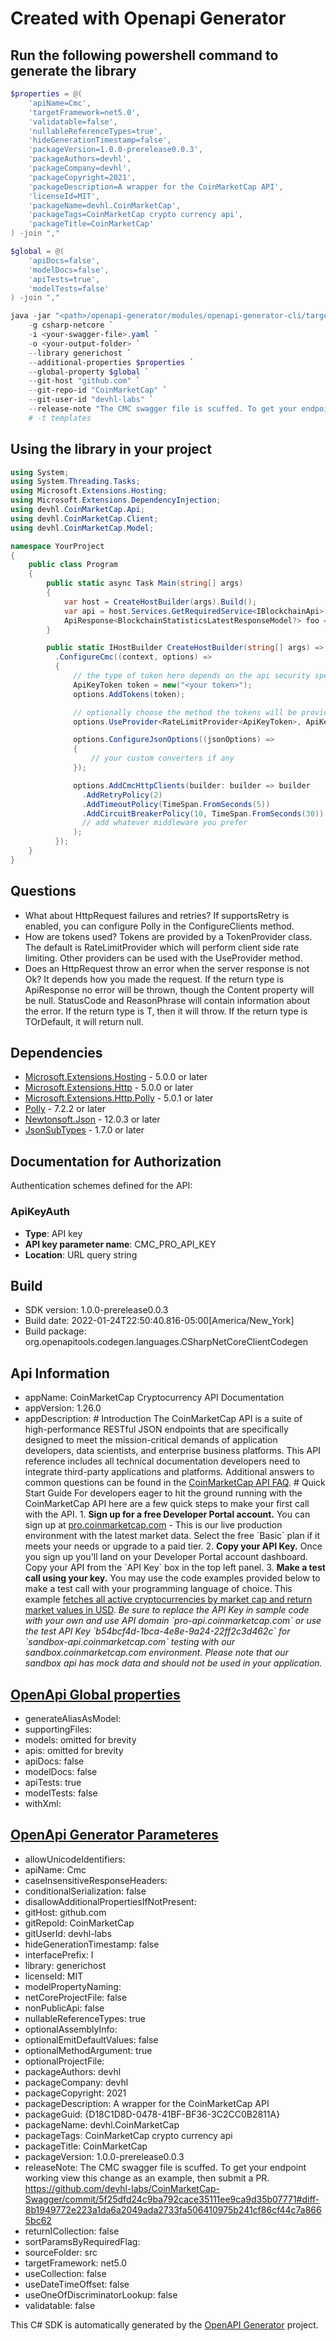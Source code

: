 # Created with Openapi Generator

<a name="cli"></a>
## Run the following powershell command to generate the library

```ps1
$properties = @(
    'apiName=Cmc',
    'targetFramework=net5.0',
    'validatable=false',
    'nullableReferenceTypes=true',
    'hideGenerationTimestamp=false',
    'packageVersion=1.0.0-prerelease0.0.3',
    'packageAuthors=devhl',
    'packageCompany=devhl',
    'packageCopyright=2021',
    'packageDescription=A wrapper for the CoinMarketCap API',
    'licenseId=MIT',
    'packageName=devhl.CoinMarketCap',
    'packageTags=CoinMarketCap crypto currency api',
    'packageTitle=CoinMarketCap'
) -join ","

$global = @(
    'apiDocs=false',
    'modelDocs=false',
    'apiTests=true',
    'modelTests=false'
) -join ","

java -jar "<path>/openapi-generator/modules/openapi-generator-cli/target/openapi-generator-cli.jar" generate `
    -g csharp-netcore `
    -i <your-swagger-file>.yaml `
    -o <your-output-folder> `
    --library generichost `
    --additional-properties $properties `
    --global-property $global `
    --git-host "github.com" `
    --git-repo-id "CoinMarketCap" `
    --git-user-id "devhl-labs" `
    --release-note "The CMC swagger file is scuffed. To get your endpoint working view this change as an example, then submit a PR. https://github.com/devhl-labs/CoinMarketCap-Swagger/commit/5f25dfd24c9ba792cace35111ee9ca9d35b07771#diff-8b1949772e223a1da6a2049ada2733fa506410975b241cf86cf44c7a8665bc62"
    # -t templates
```

<a name="usage"></a>
## Using the library in your project

```cs
using System;
using System.Threading.Tasks;
using Microsoft.Extensions.Hosting;
using Microsoft.Extensions.DependencyInjection;
using devhl.CoinMarketCap.Api;
using devhl.CoinMarketCap.Client;
using devhl.CoinMarketCap.Model;

namespace YourProject
{
    public class Program
    {
        public static async Task Main(string[] args)
        {
            var host = CreateHostBuilder(args).Build();
            var api = host.Services.GetRequiredService<IBlockchainApi>();
            ApiResponse<BlockchainStatisticsLatestResponseModel?> foo = await api.GetV1BlockchainStatisticsLatestWithHttpInfoAsync("todo");
        }

        public static IHostBuilder CreateHostBuilder(string[] args) => Host.CreateDefaultBuilder(args)
          .ConfigureCmc((context, options) =>
          {
              // the type of token here depends on the api security specifications
              ApiKeyToken token = new("<your token>");
              options.AddTokens(token);

              // optionally choose the method the tokens will be provided with, default is RateLimitProvider
              options.UseProvider<RateLimitProvider<ApiKeyToken>, ApiKeyToken>();

              options.ConfigureJsonOptions((jsonOptions) =>
              {
                  // your custom converters if any
              });

              options.AddCmcHttpClients(builder: builder => builder
                .AddRetryPolicy(2)
                .AddTimeoutPolicy(TimeSpan.FromSeconds(5))
                .AddCircuitBreakerPolicy(10, TimeSpan.FromSeconds(30))
                // add whatever middleware you prefer
              );
          });
    }
}
```
<a name="questions"></a>
## Questions

- What about HttpRequest failures and retries?
  If supportsRetry is enabled, you can configure Polly in the ConfigureClients method.
- How are tokens used?
  Tokens are provided by a TokenProvider class. The default is RateLimitProvider which will perform client side rate limiting.
  Other providers can be used with the UseProvider method.
- Does an HttpRequest throw an error when the server response is not Ok?
  It depends how you made the request. If the return type is ApiResponse<T> no error will be thrown, though the Content property will be null. 
  StatusCode and ReasonPhrase will contain information about the error.
  If the return type is T, then it will throw. If the return type is TOrDefault, it will return null.

<a name="dependencies"></a>
## Dependencies

- [Microsoft.Extensions.Hosting](https://www.nuget.org/packages/Microsoft.Extensions.Hosting/) - 5.0.0 or later
- [Microsoft.Extensions.Http](https://www.nuget.org/packages/Microsoft.Extensions.Http/) - 5.0.0 or later
- [Microsoft.Extensions.Http.Polly](https://www.nuget.org/packages/Microsoft.Extensions.Http.Polly/) - 5.0.1 or later
- [Polly](https://www.nuget.org/packages/Polly/) - 7.2.2 or later
- [Newtonsoft.Json](https://www.nuget.org/packages/Newtonsoft.Json/) - 12.0.3 or later
- [JsonSubTypes](https://www.nuget.org/packages/JsonSubTypes/) - 1.7.0 or later

<a name="documentation-for-authorization"></a>
## Documentation for Authorization

Authentication schemes defined for the API:

<a name="ApiKeyAuth"></a>
### ApiKeyAuth

- **Type**: API key
- **API key parameter name**: CMC_PRO_API_KEY
- **Location**: URL query string

## Build
- SDK version: 1.0.0-prerelease0.0.3
- Build date: 2022-01-24T22:50:40.816-05:00[America/New_York]
- Build package: org.openapitools.codegen.languages.CSharpNetCoreClientCodegen

## Api Information
- appName: CoinMarketCap Cryptocurrency API Documentation
- appVersion: 1.26.0
- appDescription: # Introduction The CoinMarketCap API is a suite of high-performance RESTful JSON endpoints that are specifically designed to meet the mission-critical demands of application developers, data scientists, and enterprise business platforms.  This API reference includes all technical documentation developers need to integrate third-party applications and platforms. Additional answers to common questions can be found in the [CoinMarketCap API FAQ](https://coinmarketcap.com/api/faq).  # Quick Start Guide  For developers eager to hit the ground running with the CoinMarketCap API here are a few quick steps to make your first call with the API.  1. **Sign up for a free Developer Portal account.** You can sign up at [pro.coinmarketcap.com](https://pro.coinmarketcap.com) - This is our live production environment with the latest market data. Select the free &#x60;Basic&#x60; plan if it meets your needs or upgrade to a paid tier. 2. **Copy your API Key.** Once you sign up you&#39;ll land on your Developer Portal account dashboard. Copy your API from the &#x60;API Key&#x60; box in the top left panel. 3. **Make a test call using your key.** You may use the code examples provided below to make a test call with your programming language of choice. This example [fetches all active cryptocurrencies by market cap and return market values in USD](https://pro-api.coinmarketcap.com/v1/cryptocurrency/listings/latest?start&#x3D;1&amp;limit&#x3D;5000&amp;convert&#x3D;USD).     *Be sure to replace the API Key in sample code with your own and use API domain &#x60;pro-api.coinmarketcap.com&#x60; or use the test API Key &#x60;b54bcf4d-1bca-4e8e-9a24-22ff2c3d462c&#x60; for &#x60;sandbox-api.coinmarketcap.com&#x60; testing with our sandbox.coinmarketcap.com environment. Please note that our sandbox api has mock data and should not be used in your application.*

## [OpenApi Global properties](https://openapi-generator.tech/docs/globals)
- generateAliasAsModel: 
- supportingFiles: 
- models: omitted for brevity
- apis: omitted for brevity
- apiDocs: false
- modelDocs: false
- apiTests: true
- modelTests: false
- withXml: 

## [OpenApi Generator Parameteres](https://openapi-generator.tech/docs/generators/csharp-netcore)
- allowUnicodeIdentifiers: 
- apiName: Cmc
- caseInsensitiveResponseHeaders: 
- conditionalSerialization: false
- disallowAdditionalPropertiesIfNotPresent: 
- gitHost: github.com
- gitRepoId: CoinMarketCap
- gitUserId: devhl-labs
- hideGenerationTimestamp: false
- interfacePrefix: I
- library: generichost
- licenseId: MIT
- modelPropertyNaming: 
- netCoreProjectFile: false
- nonPublicApi: false
- nullableReferenceTypes: true
- optionalAssemblyInfo: 
- optionalEmitDefaultValues: false
- optionalMethodArgument: true
- optionalProjectFile: 
- packageAuthors: devhl
- packageCompany: devhl
- packageCopyright: 2021
- packageDescription: A wrapper for the CoinMarketCap API
- packageGuid: {D18C1D8D-0478-41BF-BF36-3C2CC0B2811A}
- packageName: devhl.CoinMarketCap
- packageTags: CoinMarketCap crypto currency api
- packageTitle: CoinMarketCap
- packageVersion: 1.0.0-prerelease0.0.3
- releaseNote: The CMC swagger file is scuffed. To get your endpoint working view this change as an example, then submit a PR. https://github.com/devhl-labs/CoinMarketCap-Swagger/commit/5f25dfd24c9ba792cace35111ee9ca9d35b07771#diff-8b1949772e223a1da6a2049ada2733fa506410975b241cf86cf44c7a8665bc62
- returnICollection: false
- sortParamsByRequiredFlag: 
- sourceFolder: src
- targetFramework: net5.0
- useCollection: false
- useDateTimeOffset: false
- useOneOfDiscriminatorLookup: false
- validatable: false

This C# SDK is automatically generated by the [OpenAPI Generator](https://openapi-generator.tech) project.
